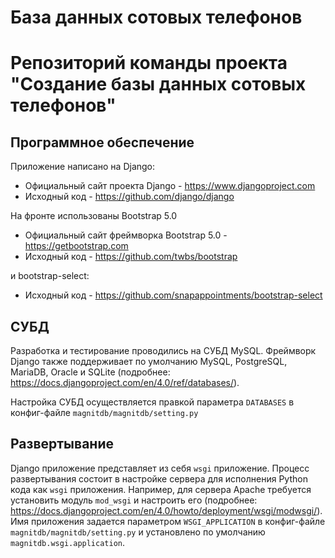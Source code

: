 # База данных сотовых телефонов

# Репозиторий команды проекта "Создание базы данных сотовых телефонов"

## Программное обеспечение

Приложение написано на Django:
  - Официальный сайт проекта Django - https://www.djangoproject.com
  - Исходный код - https://github.com/django/django

На фронте использованы Bootstrap 5.0
  - Официальный сайт фреймворка Bootstrap 5.0 - https://getbootstrap.com
  - Исходный код - https://github.com/twbs/bootstrap

и bootstrap-select:
  - Исходный код - https://github.com/snapappointments/bootstrap-select

## СУБД

Разработка и тестирование проводились на СУБД MySQL. Фреймворк Django также поддерживает по умолчанию MySQL, PostgreSQL, MariaDB, Oracle и SQLite (подробнее: https://docs.djangoproject.com/en/4.0/ref/databases/). 

Настройка СУБД осуществляется правкой параметра `DATABASES` в конфиг-файле `magnitdb/magnitdb/setting.py`

## Развертывание

Django приложение представляет из себя `wsgi` приложение. Процесс развертывания состоит в настройке сервера для исполнения Python кода как `wsgi` приложения. Например, для сервера Apache требуется установить модуль `mod_wsgi` и настроить его (подробнее: https://docs.djangoproject.com/en/4.0/howto/deployment/wsgi/modwsgi/). Имя приложения задается параметром `WSGI_APPLICATION` в конфиг-файле `magnitdb/magnitdb/setting.py` и установлено по умолчанию `magnitdb.wsgi.application`.
